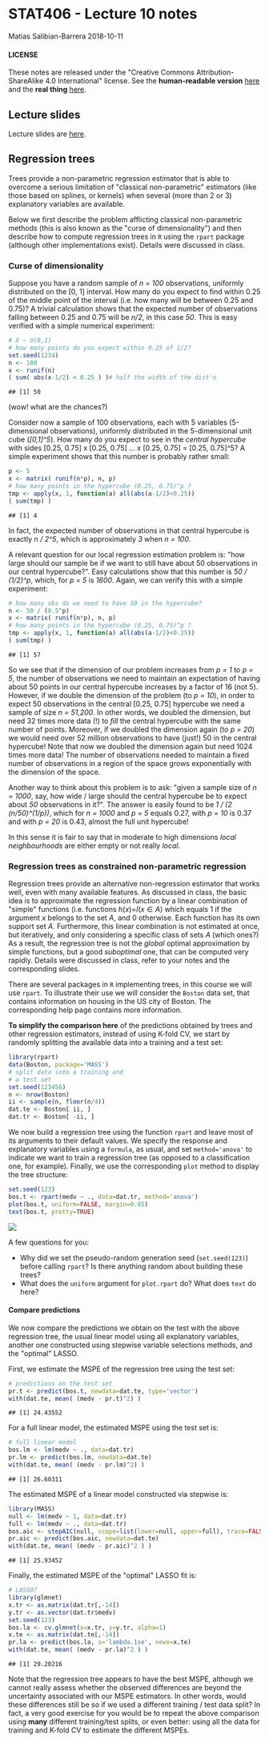 STAT406 - Lecture 10 notes
================
Matias Salibian-Barrera
2018-10-11

#### LICENSE

These notes are released under the "Creative Commons Attribution-ShareAlike 4.0 International" license. See the **human-readable version** [here](https://creativecommons.org/licenses/by-sa/4.0/) and the **real thing** [here](https://creativecommons.org/licenses/by-sa/4.0/legalcode).

Lecture slides
--------------

Lecture slides are [here](STAT406-18-lecture-10.pdf).

Regression trees
----------------

Trees provide a non-parametric regression estimator that is able to overcome a serious limitation of "classical non-parametric" estimators (like those based on splines, or kernels) when several (more than 2 or 3) explanatory variables are available.

Below we first describe the problem afflicting classical non-parametric methods (this is also known as the "curse of dimensionality") and then describe how to compute regression trees in `R` using the `rpart` package (although other implementations exist). Details were discussed in class.

### Curse of dimensionality

Suppose you have a random sample of *n = 100* observations, uniformly distributed on the \[0, 1\] interval. How many do you expect to find within 0.25 of the middle point of the interval (i.e. how many will be between 0.25 and 0.75)? A trivial calculation shows that the expected number of observations falling between 0.25 and 0.75 will be *n/2*, in this case *50*. This is easy verified with a simple numerical experiment:

``` r
# X ~ U(0,1)
# how many points do you expect within 0.25 of 1/2?
set.seed(1234)
n <- 100
x <- runif(n)
( sum( abs(x-1/2) < 0.25 ) )# half the width of the dist'n
```

    ## [1] 50

(wow! what are the chances?)

Consider now a sample of 100 observations, each with 5 variables (5-dimensional observations), uniformly distributed in the 5-dimensional unit cube (*\[0,1\]^5*). How many do you expect to see in the *central hypercube* with sides \[0.25, 0.75\] x \[0.25, 0.75\] ... x \[0.25, 0.75\] = \[0.25, 0.75\]^5? A simple experiment shows that this number is probably rather small:

``` r
p <- 5
x <- matrix( runif(n*p), n, p)
# how many points in the hypercube (0.25, 0.75)^p ?
tmp <- apply(x, 1, function(a) all(abs(a-1/2)<0.25))
( sum(tmp) )
```

    ## [1] 4

In fact, the expected number of observations in that central hypercube is exactly *n / 2^5*, which is approximately *3* when *n = 100*.

A relevant question for our local regression estimation problem is: "how large should our sample be if we want to still have about 50 observations in our central hypercube?". Easy calculations show that this number is *50 / (1/2)^p*, which, for *p = 5* is *1600*. Again, we can verify this with a simple experiment:

``` r
# how many obs do we need to have 50 in the hypercube?
n <- 50 / (0.5^p)
x <- matrix( runif(n*p), n, p)
# how many points in the hypercube (0.25, 0.75)^p ?
tmp <- apply(x, 1, function(a) all(abs(a-1/2)<0.25))
( sum(tmp) )
```

    ## [1] 57

So we see that if the dimension of our problem increases from *p = 1* to *p = 5*, the number of observations we need to maintain an expectation of having about 50 points in our central hypercube increases by a factor of 16 (not 5). However, if we double the dimension of the problem (to *p = 10*), in order to expect 50 observations in the central \[0.25, 0.75\] hypercube we need a sample of size *n = 51,200*. In other words, we doubled the dimension, but need 32 times more data (!) to *fill* the central hypercube with the same number of points. Moreover, if we doubled the dimension again (to *p = 20*) we would need over 52 million observations to have (just!) 50 in the central hypercube! Note that now we doubled the dimension again but need 1024 times more data! The number of observations needed to maintain a fixed number of observations in a region of the space grows exponentially with the dimension of the space.

Another way to think about this problem is to ask: "given a sample size of *n = 1000*, say, how wide / large should the central hypercube be to expect about *50* observations in it?". The answer is easily found to be *1 / (2 (n/50)^(1/p))*, which for *n = 1000* and *p = 5* equals 0.27, with *p = 10* is 0.37 and with *p = 20* is 0.43, almost the full unit hypercube!

In this sense it is fair to say that in moderate to high dimensions *local neighbourhoods* are either empty or not really *local*.

<!-- ```{r curse.3, fig.width=5, fig.height=5, message=FALSE, warning=FALSE} -->
<!-- # how wide should the hypercube be to get 50 neighbours -->
<!-- # with sample of 1000 points? -->
<!-- n <- 1000 -->
<!-- p <- 20 -->
<!-- ( h <- 1 / ((n / 50)^(1/p) * 2) ) -->
<!-- # the sides of the "central hypercube" should be: -->
<!-- ( c(0.50 - h, 0.50 + h) ) -->
<!-- # verify it with a single sample: -->
<!-- x <- matrix( runif(n*p), n, p) -->
<!-- # how many points in the hypercube (0.25, 0.75)^p ? -->
<!-- tmp <- apply(x, 1, h=h, function(a,h) all(abs(a-1/2)<h)) -->
<!-- ( sum(tmp) ) -->
<!-- ``` -->
### Regression trees as constrained non-parametric regression

Regression trees provide an alternative non-regression estimator that works well, even with many available features. As discussed in class, the basic idea is to approximate the regression function by a linear combination of "simple" functions (i.e. functions *h*(*x*)=*I*(*x* ∈ *A*) which equals 1 if the argument *x* belongs to the set *A*, and 0 otherwise. Each function has its own support set *A*. Furthermore, this linear combination is not estimated at once, but iteratively, and only considering a specific class of sets *A* (which ones?) As a result, the regression tree is not the *global* optimal approximation by simple functions, but a good *suboptimal* one, that can be computed very rapidly. Details were discussed in class, refer to your notes and the corresponding slides.

There are several packages in `R` implementing trees, in this course we will use `rpart`. To illustrate their use we will consider the `Boston` data set, that contains information on housing in the US city of Boston. The corresponding help page contains more information.

**To simplify the comparison here** of the predictions obtained by trees and other regression estimators, instead of using K-fold CV, we start by randomly splitting the available data into a training and a test set:

``` r
library(rpart)
data(Boston, package='MASS')
# split data into a training and
# a test set
set.seed(123456) 
n <- nrow(Boston)
ii <- sample(n, floor(n/4))
dat.te <- Boston[ ii, ]
dat.tr <- Boston[ -ii, ]
```

We now build a regression tree using the function `rpart` and leave most of its arguments to their default values. We specify the response and explanatory variables using a `formula`, as usual, and set `method='anova'` to indicate we want to train a regression tree (as opposed to a classification one, for example). Finally, we use the corresponding `plot` method to display the tree structure:

<!-- # ```{r tree2, fig.width=6, fig.height=6, message=FALSE, warning=FALSE} -->
<!-- # set.seed(123) -->
<!-- # bos.t <- rpart(medv ~ ., data=dat.tr, method='anova') -->
<!-- # plot(bos.t, uniform=TRUE, margin=0.05) -->
<!-- # text(bos.t, pretty=TRUE) -->
<!-- # ``` -->
<!-- Another plot? -->
``` r
set.seed(123)
bos.t <- rpart(medv ~ ., data=dat.tr, method='anova')
plot(bos.t, uniform=FALSE, margin=0.05)
text(bos.t, pretty=TRUE)
```

![](README_files/figure-markdown_github/tree3-1.png)

A few questions for you:

-   Why did we set the pseudo-random generation seed (`set.seed(123)`) before calling `rpart`? Is there anything random about building these trees?
-   What does the `uniform` argument for `plot.rpart` do? What does `text` do here?

#### Compare predictions

We now compare the predictions we obtain on the test with the above regression tree, the usual linear model using all explanatory variables, another one constructed using stepwise variable selections methods, and the "optimal" LASSO.

First, we estimate the MSPE of the regression tree using the test set:

``` r
# predictions on the test set
pr.t <- predict(bos.t, newdata=dat.te, type='vector')
with(dat.te, mean( (medv - pr.t)^2) )
```

    ## [1] 24.43552

For a full linear model, the estimated MSPE using the test set is:

``` r
# full linear model
bos.lm <- lm(medv ~ ., data=dat.tr)
pr.lm <- predict(bos.lm, newdata=dat.te)
with(dat.te, mean( (medv - pr.lm)^2) )
```

    ## [1] 26.60311

The estimated MSPE of a linear model constructed via stepwise is:

``` r
library(MASS)
null <- lm(medv ~ 1, data=dat.tr)
full <- lm(medv ~ ., data=dat.tr)
bos.aic <- stepAIC(null, scope=list(lower=null, upper=full), trace=FALSE)
pr.aic <- predict(bos.aic, newdata=dat.te)
with(dat.te, mean( (medv - pr.aic)^2 ) )
```

    ## [1] 25.93452

Finally, the estimated MSPE of the "optimal" LASSO fit is:

``` r
# LASSO?
library(glmnet)
x.tr <- as.matrix(dat.tr[,-14])
y.tr <- as.vector(dat.tr$medv)
set.seed(123)
bos.la <- cv.glmnet(x=x.tr, y=y.tr, alpha=1)
x.te <- as.matrix(dat.te[,-14])
pr.la <- predict(bos.la, s='lambda.1se', newx=x.te)
with(dat.te, mean( (medv - pr.la)^2 ) )
```

    ## [1] 29.20216

Note that the regression tree appears to have the best MSPE, although we cannot really assess whether the observed differences are beyond the uncertainty associated with our MSPE estimators. In other words, would these differences still be so if we used a different training / test data split? In fact, a very good exercise for you would be to repeat the above comparison using **many** different training/test splits, or even better: using all the data for training and K-fold CV to estimate the different MSPEs.

<!-- Sanity check: -->
<!-- ```{r prune7, fig.width=6, fig.height=6, message=FALSE, warning=FALSE} -->
<!-- pr.t4 <- predict(bos.t4, newdata=dat.te, type='vector') -->
<!-- with(dat.te, mean((medv - pr.t4)^2) ) -->
<!-- # same tree, really -->
<!-- with(dat.te, mean((medv - pr.t)^2) ) -->
<!-- ``` -->
